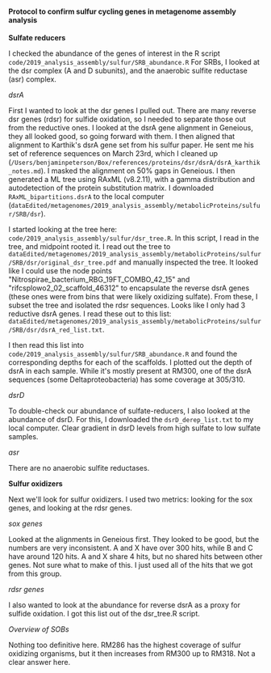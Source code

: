 #### Protocol to confirm sulfur cycling genes in metagenome assembly analysis

**Sulfate reducers**

I checked the abundance of the genes of interest in the R script `code/2019_analysis_assembly/sulfur/SRB_abundance.R`
For SRBs, I looked at the dsr complex (A and D subunits), and the anaerobic sulfite reductase (asr) complex.

*dsrA*

First I wanted to look at the dsr genes I pulled out.
There are many reverse dsr genes (rdsr) for sulfide oxidation, so I needed to separate those out from the reductive ones.
I looked at the dsrA gene alignment in Geneious, they all looked good, so going forward with them.
I then aligned that alignment to Karthik's dsrA gene set from his sulfur paper.
He sent me his set of reference sequences on March 23rd, which I cleaned up (`/Users/benjaminpeterson/Box/references/proteins/dsr/dsrA/dsrA_karthik_notes.md`).
I masked the alignment on 50% gaps in Geneious.
I then generated a ML tree using RAxML (v8.2.11), with a gamma distribution and autodetection of the protein substitution matrix.
I downloaded `RAxML_bipartitions.dsrA` to the local computer (`dataEdited/metagenomes/2019_analysis_assembly/metabolicProteins/sulfur/SRB/dsr`).

I started looking at the tree here: `code/2019_analysis_assembly/sulfur/dsr_tree.R`.
In this script, I read in the tree, and midpoint rooted it.
I read out the tree to `dataEdited/metagenomes/2019_analysis_assembly/metabolicProteins/sulfur/SRB/dsr/original_dsr_tree.pdf` and manually inspected the tree.
It looked like I could use the node points "Nitrospirae_bacterium_RBG_19FT_COMBO_42_15" and "rifcsplowo2_02_scaffold_46312" to encapsulate the reverse dsrA genes (these ones were from bins that were likely oxidizing sulfate).
From these, I subset the tree and isolated the rdsr sequences.
Looks like I only had 3 reductive dsrA genes.
I read these out to this list: `dataEdited/metagenomes/2019_analysis_assembly/metabolicProteins/sulfur/SRB/dsr/dsrA_red_list.txt`.

I then read this list into `code/2019_analysis_assembly/sulfur/SRB_abundance.R` and found the corresponding depths for each of the scaffolds.
I plotted out the depth of dsrA in each sample.
While it's mostly present at RM300, one of the dsrA sequences (some Deltaproteobacteria) has some coverage at 305/310.



*dsrD*

To double-check our abundance of sulfate-reducers, I also looked at the abundance of dsrD.
For this, I downloaded the `dsrD_derep_list.txt` to my local computer.
Clear gradient in dsrD levels from high sulfate to low sulfate samples.


*asr*

There are no anaerobic sulfite reductases.



**Sulfur oxidizers**

Next we'll look for sulfur oxidizers.
I used two metrics: looking for the sox genes, and looking at the rdsr genes.

*sox genes*

Looked at the alignments in Geneious first.
They looked to be good, but the numbers are very inconsistent.
A and X have over 300 hits, while B and C have around 120 hits.
A and X share 4 hits, but no shared hits between other genes.
Not sure what to make of this.
I just used all of the hits that we got from this group.

*rdsr genes*

I also wanted to look at the abundance for reverse dsrA as a proxy for sulfide oxidation.
I got this list out of the dsr_tree.R script.

*Overview of SOBs*

Nothing too definitive here.
RM286 has the highest coverage of sulfur oxidizing organisms, but it then increases from RM300 up to RM318.
Not a clear answer here.
